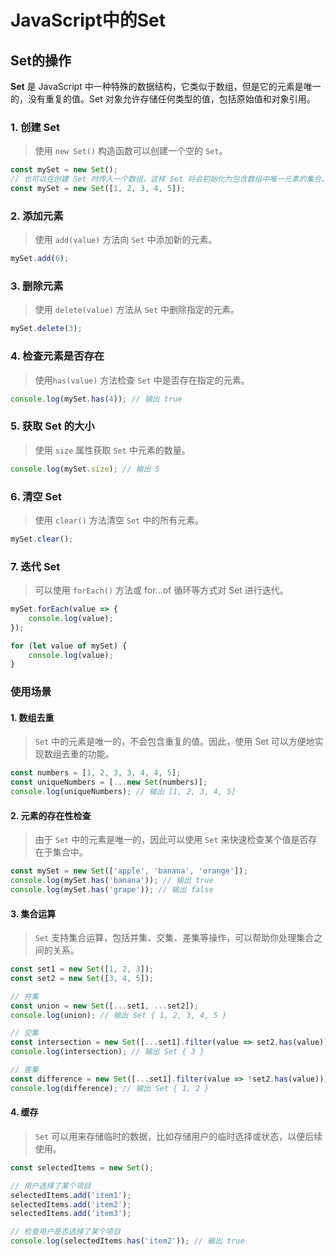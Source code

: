 # **JavaScript**中的Set

## Set的操作

**Set** 是 JavaScript 中一种特殊的数据结构，它类似于数组，但是它的元素是唯一的，没有重复的值。Set
对象允许存储任何类型的值，包括原始值和对象引用。

### 1. 创建 Set

> 使用 `new Set()` 构造函数可以创建一个空的 `Set`。

```javascript
const mySet = new Set();
// 也可以在创建 Set 时传入一个数组，这样 Set 将会初始化为包含数组中唯一元素的集合。
const mySet = new Set([1, 2, 3, 4, 5]);
`````

### 2. 添加元素

> 使用 `add(value)` 方法向 `Set` 中添加新的元素。

```javascript
mySet.add(6);
```

### 3. 删除元素

> 使用 `delete(value)` 方法从 `Set` 中删除指定的元素。

```javascript
mySet.delete(3);
```

### 4. 检查元素是否存在

> 使用`has(value)` 方法检查 `Set` 中是否存在指定的元素。

```javascript
console.log(mySet.has(4)); // 输出 true
```

### 5. 获取 Set 的大小

> 使用 `size` 属性获取 `Set` 中元素的数量。

```javascript
console.log(mySet.size); // 输出 5
```

### 6. 清空 Set

> 使用 `clear()` 方法清空 `Set` 中的所有元素。

```javascript
mySet.clear();
```

### 7. 迭代 Set

> 可以使用 `forEach()` 方法或 for...of 循环等方式对 Set 进行迭代。

```javascript
mySet.forEach(value => {
    console.log(value);
});

for (let value of mySet) {
    console.log(value);
}
```

### 使用场景

#### 1. 数组去重

> `Set` 中的元素是唯一的，不会包含重复的值。因此，使用 Set 可以方便地实现数组去重的功能。

```javascript
const numbers = [1, 2, 3, 3, 4, 4, 5];
const uniqueNumbers = [...new Set(numbers)];
console.log(uniqueNumbers); // 输出 [1, 2, 3, 4, 5]
```

#### 2. 元素的存在性检查

> 由于 `Set` 中的元素是唯一的，因此可以使用 `Set` 来快速检查某个值是否存在于集合中。

```javascript
const mySet = new Set(['apple', 'banana', 'orange']);
console.log(mySet.has('banana')); // 输出 true
console.log(mySet.has('grape')); // 输出 false
```

#### 3. 集合运算

> `Set` 支持集合运算，包括并集、交集、差集等操作，可以帮助你处理集合之间的关系。

```javascript
const set1 = new Set([1, 2, 3]);
const set2 = new Set([3, 4, 5]);

// 并集
const union = new Set([...set1, ...set2]);
console.log(union); // 输出 Set { 1, 2, 3, 4, 5 }

// 交集
const intersection = new Set([...set1].filter(value => set2.has(value)));
console.log(intersection); // 输出 Set { 3 }

// 差集
const difference = new Set([...set1].filter(value => !set2.has(value)));
console.log(difference); // 输出 Set { 1, 2 }
```

#### 4. 缓存

> `Set` 可以用来存储临时的数据，比如存储用户的临时选择或状态，以便后续使用。

```javascript
const selectedItems = new Set();

// 用户选择了某个项目
selectedItems.add('item1');
selectedItems.add('item2');
selectedItems.add('item3');

// 检查用户是否选择了某个项目
console.log(selectedItems.has('item2')); // 输出 true
```